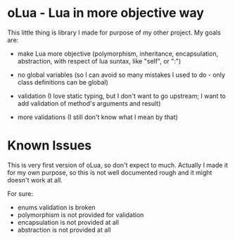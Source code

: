 oLua - Lua in more objective way
====

This little thing is library I made for purpose of my other project. My goals are:
 
 - make Lua more objective (polymorphism, inheritance, encapsulation, abstraction, with respect of lua suntax, like "self", or ":")
 
 - no global variables (so I can avoid so many mistakes I used to do - only class definitions can be global)
 
 - validation (I love static typing, but I don't want to go upstream; I want to add validation of method's arguments and result)
 
 - more validations (I still don't know what I mean by that)

Known Issues
============

This is very first version of oLua, so don't expect to much. Actually I made it for my own purpose, so this is not well documented rough and it might doesn't work at all.

For sure:
 - enums validation is broken
 - polymorphism is not provided for validation
 - encapsulation is not provided at all
 - abstraction is not provided at all
